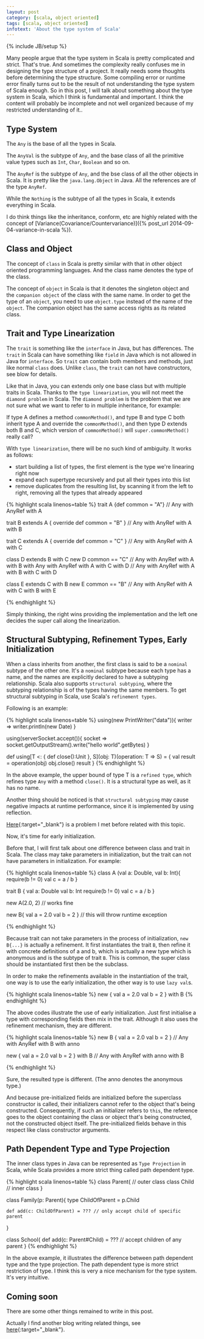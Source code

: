 ```yaml
---
layout: post
category: [scala, object oriented]
tags: [scala, object oriented]
infotext: 'About the type system of Scala'
---
```

{% include JB/setup %}

Many people argue that the type system in Scala is pretty complicated and strict. That's true. And sometimes the complexity 
really confuses me in designing the type structure of a project. It really needs some thoughts before determining the type 
structure. Some compiling error or runtime error finally turns out to be the result of not understanding the type system 
of Scala enough. So in this post, I will talk about something about the type system in Scala, which I think is fundamental and 
important. I think the content will probably be incomplete and not well organized because of my restricted understanding 
of it..

<!-- more -->

## Type System

The `Any` is the base of all the types in Scala.

The `AnyVal` is the subtype of `Any`, and the base class of all the primitive value types such as `Int`, `Char`, `Boolean` and so on.

The `AnyRef` is the subtype of `Any`, and the bse class of all the other objects in Scala. It is pretty like the `java.lang.Object` in 
Java. All the references are of the type `AnyRef`.

While the `Nothing` is the subtype of all the types in Scala, it extends everything in Scala.

I do think things like the inheritance, conform, etc are highly related with the concept of [Variance(Covariance/Countervariance)]({% post_url 2014-09-04-variance-in-scala %}).

## Class and Object

The concept of `class` in Scala is pretty similar with that in other object oriented programming languages. And the class name denotes the type of the class.
  
The concept of `object` in Scala is that it denotes the singleton object and the `companion object` of the class with the same name. 
In order to get the type of an `object`, you need to use `object.type` instead of the name of the `object`. The companion object 
has the same access rights as its related class.

## Trait and Type Linearization

The `trait` is something like the `interface` in Java, but has differences. The `trait` in Scala can have something like `field` in 
Java which is not allowed in Java for `interface`. So `trait` can contain both members and methods, just like normal `class` does. 
Unlike `class`, the `trait` can not have constructors, see blow for details.

Like that in Java, you can extends only one base class but with multiple traits in Scala. Thanks to the `type linearization`, you 
will not meet the `diamond problem` in Scala. The `diamond problem` is the problem that we are not sure what we want to refer to in 
multiple inheritance, for example:

If type A defines a method `commonMethod()`, and type B and type C both inherit type A and override the `commonMethod()`, and then 
type D extends both B and C, which version of `commonMethod()` will `super.commonMethod()` really call?

With `type linearization`, there will be no such kind of ambiguity. It works as follows:

-   start building a list of types, the first element is the type we're linearing right now
-   expand each supertype recursively and put all their types into this list
-   remove duplicates from the resulting list, by scanning it from the left to right, removing all the types that already appeared

{% highlight scala linenos=table %}
trait A {def common = "A"}
// Any with AnyRef with A

trait B extends A { override def common = "B" }
// Any with AnyRef with A with B

trait C extends A { override def common = "C" }
// Any with AnyRef with A with C

class D extends B with C
new D common == "C"
// Any with AnyRef with A with B with Any with AnyRef with A with C with D
// Any with AnyRef with A with B with C with D

class E extends C with B
new E common == "B"
// Any with AnyRef with A with C with B with E

{% endhighlight %}

Simply thinking, the right wins providing the implementation and the left one decides the super call along the linearization.

## Structural Subtyping, Refinement Types, Early Initialization

When a class inherits from another, the first class is said to be a `nominal` subtype of the other one. It's a `nominal` 
subtype because each type has a name, and the names are explicitly declared to have a subtyping relationship. Scala also 
supports `structural subtyping`, where the subtyping relationship is of the types having the same members. To get structural 
subtyping in Scala, use Scala's `refinement types`.

Following is an example:

{% highlight scala linenos=table %}
using(new PrintWriter("data")){
    writer => writer.println(new Date)
}

using(serverSocket.accept()){
    socket => socket.getOutputStream().write("hello world".getBytes)
}

def using[T <: { def close():Unit }, S](obj: T)(operation: T => S) = {
    val result = operation(obj)
    obj.close()
    result
}
{% endhighlight %}

In the above example, the upper bound of type T is a `refined type`, which refines type `Any` with a method `close()`. It is a 
structural type as well, as it has no name.

Another thing should be noticed is that `structural subtyping` may cause negative impacts at runtime performance, since it 
is implemented by using reflection.

[Here](http://stackoverflow.com/questions/25518226/scala-parameter-type-in-structural-refinement){:target="_blank"} is a 
problem I met before related with this topic.

Now, it's time for early initialization.

Before that, I will first talk about one difference between class and trait in Scala. The class may take parameters in 
initialization, but the trait can not have parameters in initialization. For example:

{% highlight scala linenos=table %}
class A (val a: Double, val b: Int){
    require(b != 0)
    val c = a / b
}

trait B {
    val a: Double
    val b: Int
    require(b != 0)
    val c = a / b
}

new A(2.0, 2) // works fine

new B{
    val a = 2.0
    val b = 2
} // this will throw runtime exception

{% endhighlight %}

Because trait can not take parameters in the process of initialization, `new B{...}` is actually a refinement. It first 
instantiates the trait `B`, then refine it with concrete definitions of a and b, which is actually a new type which is 
anonymous and is the subtype of trait `B`. This is common, the super class should be instantiated first then be the subclass.

In order to make the refinements available in the instantiation of the trait, one way is to use the early initialization, 
the other way is to use `lazy val`s.

{% highlight scala linenos=table %}
new {
    val a = 2.0
    val b = 2
} with B
{% endhighlight %}

The above codes illustrate the use of early initialization. Just first initialise a type with corresponding fields then mix 
in the trait. Although it also uses the refinement mechanism, they are different.

{% highlight scala linenos=table %}
new B {
    val a = 2.0
    val b = 2
}
// Any with AnyRef with B with anno

new {
    val a = 2.0
    val b = 2
} with B
// Any with AnyRef with anno with B

{% endhighlight %}

Sure, the resulted type is different. (The anno denotes the anonymous type.)

And because pre-initialized fields are initialized before the superclass constructor is called, their initializers cannot
refer to the object that's being constructed. Consequently, if such an initializer refers to `this`, the reference goes to 
the object containing the class or object that's being constructed, not the constructed object itself. The pre-initialized 
fields behave in this respect like class constructor arguments.

## Path Dependent Type and Type Projection

The inner class types in Java can be represented as `Type Projection` in Scala, while Scala provides a more strict thing 
called path dependent type.

{% highlight scala linenos=table %}
class Parent{ // outer class
    class Child // inner class
}

class Family(p: Parent){
    type ChildOfParent = p.Child
    
    def add(c: ChildOfParent) = ??? // only accept child of specific parent
}

class School{
    def add(c: Parent#Child) = ??? // accept children of any parent
}
{% endhighlight %}

In the above example, it illustrates the difference between path dependent type and the type projection. The path dependent 
type is more strict restriction of type. I think this is very a nice mechanism for the type system. It's very intuitive.

## Coming soon

There are some other things remained to write in this post.

Actually I find another blog writing related things, see [here](http://ktoso.github.io/scala-types-of-types/){:target="_blank"}.
